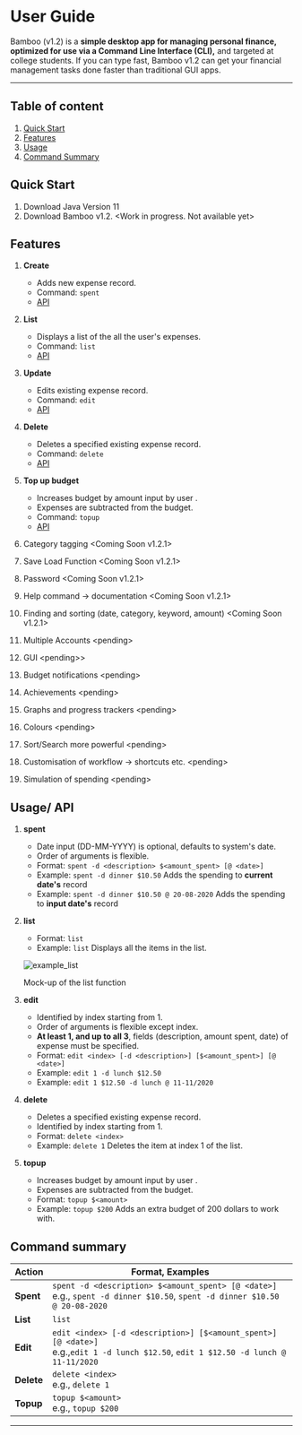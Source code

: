 # User Guide

Bamboo (v1.2) is a **simple desktop app for managing personal finance, optimized for use via a Command Line Interface (CLI),** and targeted at college students. If you can type fast, Bamboo v1.2 can get your financial management tasks done faster than traditional GUI apps.

---

## Table of content

1. [Quick Start](#QuickStart)
2. [Features](#Features)
3. [Usage](#Usage)
4. [Command Summary](#CommandSummary)

## Quick Start <a name="QuickStart"></a>

1. Download Java Version 11
2. Download Bamboo v1.2. &lt;Work in progress. Not available yet&gt;

## Features <a name="Features"></a>

1. **Create**
    - Adds new expense record.
    - Command: `spent`
    - [API](#spent)

2. **List**
    - Displays a list of the all the user's expenses.
    - Command: `list`
    - [API](#list)

3. **Update**
    - Edits existing expense record.
    - Command: `edit`
    - [API](#edit)

4. **Delete**
    - Deletes a specified existing expense record.
    - Command: `delete`
    - [API](#delete)

5. **Top up budget**
    - Increases budget by amount input by user .
    - Expenses are subtracted from the budget.
    - Command: `topup`
    - [API](#topup)

6. Category tagging &lt;Coming Soon v1.2.1&gt;
7. Save Load Function &lt;Coming Soon v1.2.1&gt;
8. Password &lt;Coming Soon v1.2.1&gt;
9. Help command → documentation &lt;Coming Soon v1.2.1&gt;
10. Finding and sorting (date, category, keyword, amount) &lt;Coming Soon v1.2.1&gt;
11. Multiple Accounts &lt;pending&gt;
12. GUI &lt;pending&gt;>
13. Budget notifications &lt;pending&gt;
14. Achievements &lt;pending&gt;
15. Graphs and progress trackers &lt;pending&gt;
16. Colours &lt;pending&gt;
17. Sort/Search more powerful &lt;pending&gt;
18. Customisation of workflow → shortcuts etc. &lt;pending&gt;
19. Simulation of spending &lt;pending&gt;

## Usage/ API <a name="Usage"></a>

1. **spent** <a name="spent"></a>
    - Date input (DD-MM-YYYY) is optional, defaults to system's date.
    - Order of arguments is flexible.
    - Format: `spent -d <description> $<amount_spent> [@ <date>]`
    - Example: `spent -d dinner $10.50` Adds the spending to **current date's** record
    - Example: `spent -d dinner $10.50 @ 20-08-2020` Adds the spending to **input date's** record

2. **list** <a name="list"></a>
    - Format: `list`
    - Example: `list` Displays all the items in the list.

    ![example_list](./images/ug_example/example_list.png)

    Mock-up of the list function

3. **edit** <a name="edit"></a>
    - Identified by index starting from 1.
    - Order of arguments is flexible except index.
    - **At least 1, and up to all 3**, fields (description, amount spent, date) of expense must be specified.
    - Format: `edit <index> [-d <description>] [$<amount_spent>] [@ <date>]`
    - Example: `edit 1 -d lunch $12.50`
    - Example: `edit 1 $12.50 -d lunch @ 11-11/2020`

4. **delete** <a name="delete"></a>
    - Deletes a specified existing expense record.
    - Identified by index starting from 1.
    - Format:  `delete <index>`
    - Example: `delete 1` Deletes the item at index 1 of the list.

5. **topup** <a name="topup"></a>
    - Increases budget by amount input by user .
    - Expenses are subtracted from the budget.
    - Format: `topup $<amount>`
    - Example: `topup $200` Adds an extra budget of 200 dollars to work with.

## Command summary <a name="CommandSummary"></a>

Action | Format, Examples
--------|------------------
**Spent** | `spent -d <description> $<amount_spent> [@ <date>]` <br> e.g., `spent -d dinner $10.50`, `spent -d dinner $10.50 @ 20-08-2020`
**List** | `list`
**Edit** | `edit <index> [-d <description>] [$<amount_spent>] [@ <date>]`<br> e.g.,`edit 1 -d lunch $12.50`, `edit 1 $12.50 -d lunch @ 11-11/2020`
**Delete** | `delete <index>`<br> e.g., `delete 1`
**Topup** | `topup $<amount>`<br> e.g., `topup $200`
--------------------------------------------------------------------------------------------------------------------
